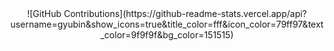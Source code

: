 <div align="center">
![GitHub Contributions](https://github-readme-stats.vercel.app/api?username=gyubin&show_icons=true&title_color=fff&icon_color=79ff97&text_color=9f9f9f&bg_color=151515)
</div>
